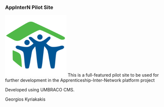 ### AppInterN Pilot Site
<img src="site-logo-home.png" width=200 />
This is a full-featured pilot site to be used for further development in the Apprenticeship-Inter-Network platform project

Developed using UMBRACO CMS.

Georgios Kyriakakis
